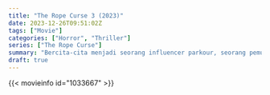 ```yaml
---
title: "The Rope Curse 3 (2023)"
date: 2023-12-26T09:51:02Z
tags: ["Movie"]
categories: ["Horror", "Thriller"]
series: ["The Rope Curse"]
summary: "Bercita-cita menjadi seorang influencer parkour, seorang pemuda berbakat dari keluarga pengusir setan terjebak dalam pusaran peristiwa menyeramkan di sebuah hotel yang menakutkan."
draft: true
---
```


<mux-player stream-type="on-demand"
src="https://kp3d-my.sharepoint.com/personal/ryoo_kp3d_onmicrosoft_com/_layouts/15/download.aspx?share=EZTy9Ztk5D1En0LyOPepf60BbStY9YD3gXgczv_yalu_8w" prefer-playback="mse" controls>

</mux-player>


{{< movieinfo id="1033667" >}}

<script src="https://cdn.jsdelivr.net/npm/@mux/mux-player"></script>

 <script type="application/ld+json ">
{
"@context": "https://schema.org/",
"@type": "VideoObject",
"name": "The Rope Curse 3",
"contentUrl": "https://stream.mux.com/AXdcC9QEFd1xvkB00fgcqTFJ3R011U7012eZLJSZujFGmo.m3u8",
"thumbnailUrl": "https://www.themoviedb.org/t/p/original/9eSoJrj8LkbUzuPSJzgSXWKexKj.jpg?width=314&fit_mode=preserve&time=25",
"uploadDate": "2023-12-25T06:24:19Z",
}

</script>
